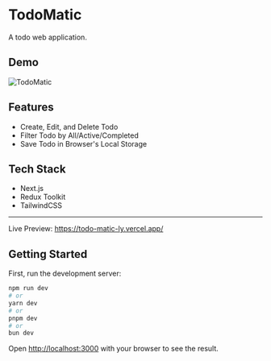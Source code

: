 # TodoMatic

A todo web application.

## Demo

![TodoMatic](https://github.com/ThePrakashKumar/TodoMatic/assets/38276550/306442c8-b70e-4c14-a887-9f51b0da3392)

## Features

-   Create, Edit, and Delete Todo 
-   Filter Todo by All/Active/Completed
-   Save Todo in Browser's Local Storage

## Tech Stack

-   Next.js
-   Redux Toolkit
-   TailwindCSS

---

Live Preview: https://todo-matic-ly.vercel.app/

## Getting Started

First, run the development server:

```bash
npm run dev
# or
yarn dev
# or
pnpm dev
# or
bun dev
```

Open [http://localhost:3000](http://localhost:3000) with your browser to see the result.


